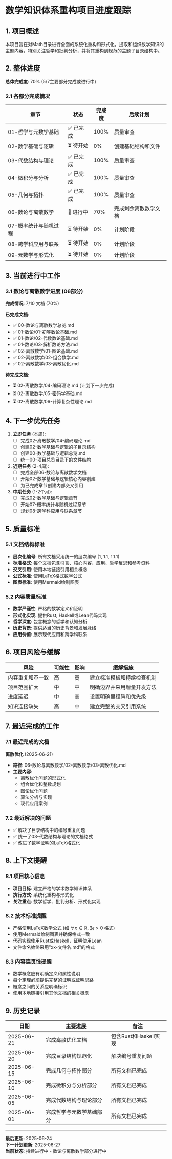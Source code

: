 # 数学知识体系重构项目进度跟踪

## 1. 项目概述

本项目旨在对Math目录进行全面的系统化重构和形式化，提取和组织数学知识的主题内容，特别关注哲学和批判分析，并将其重构到规范的主题子目录结构中。

## 2. 整体进度

**总体完成度**: 70% (5/7主要部分完成或进行中)

### 2.1 各部分完成情况

| 章节 | 状态 | 完成度 | 后续计划 |
|------|------|--------|----------|
| 01-哲学与元数学基础 | ✅ 已完成 | 100% | 质量审查 |
| 02-数学基础与逻辑 | ⏳ 待开始 | 0% | 创建基础结构和文件 |
| 03-代数结构与理论 | ✅ 已完成 | 100% | 质量审查 |
| 04-微积分与分析 | ✅ 已完成 | 100% | 质量审查 |
| 05-几何与拓扑 | ✅ 已完成 | 100% | 质量审查 |
| 06-数论与离散数学 | 🔄 进行中 | 70% | 完成剩余离散数学文档 |
| 07-概率统计与随机过程 | ⏳ 待开始 | 0% | 计划阶段 |
| 08-跨学科应用与联系 | ⏳ 待开始 | 0% | 计划阶段 |
| 09-元数学与形式化 | ⏳ 待开始 | 0% | 计划阶段 |

## 3. 当前进行中工作

### 3.1 数论与离散数学进度 (06部分)

**完成情况**: 7/10 文档 (70%)

**已完成文档**:
- ✅ 00-数论与离散数学总览.md
- ✅ 01-数论/01-初等数论基础.md
- ✅ 01-数论/02-代数数论基础.md
- ✅ 01-数论/03-解析数论方法.md
- ✅ 02-离散数学/01-图论基础.md
- ✅ 02-离散数学/02-组合数学.md
- ✅ 02-离散数学/03-离散优化.md

**待完成文档**:
- ⏳ 02-离散数学/04-编码理论.md (计划下一步完成)
- ⏳ 02-离散数学/05-密码学基础.md
- ⏳ 02-离散数学/06-计算复杂性理论.md

## 4. 下一步优先任务

1. **立即任务** (本周):
   - [ ] 完成02-离散数学/04-编码理论.md
   - [ ] 创建02-数学基础与逻辑的子目录结构
   - [ ] 创建00-数学基础与逻辑总览.md
   - [ ] 统一00-项目总览目录下的文件结构

2. **近期任务** (2-4周):
   - [ ] 完成全部06-数论与离散数学文档
   - [ ] 开始02-数学基础与逻辑核心内容创建
   - [ ] 为已完成章节创建内部交叉引用

3. **中期任务** (1-2个月):
   - [ ] 完成02-数学基础与逻辑章节
   - [ ] 开始07-概率统计与随机过程章节
   - [ ] 规划08-跨学科应用与联系章节

## 5. 质量标准

### 5.1 文档结构标准

- **层次化编号**: 所有文档采用统一的层次编号 (1, 1.1, 1.1.1)
- **标准格式**: 每个文档包含引言、核心内容、应用、哲学反思和参考资料
- **交叉引用**: 使用本地链接引用相关概念
- **公式标准**: 使用LaTeX格式数学公式
- **图表标准**: 使用Mermaid绘制图表

### 5.2 内容质量标准

- **数学严谨性**: 严格的数学定义和证明
- **形式化实现**: 提供Rust, Haskell或Lean代码实现
- **哲学深度**: 包含概念的哲学和认知分析
- **历史背景**: 提供适当的历史背景和发展脉络
- **应用价值**: 展示现代应用和跨学科联系

## 6. 项目风险与缓解

| 风险 | 可能性 | 影响 | 缓解措施 |
|------|--------|------|----------|
| 内容重复和不一致 | 高 | 高 | 建立标准模板和持续检查机制 |
| 项目范围扩大 | 中 | 中 | 明确边界并采用增量开发方法 |
| 进度延迟 | 中 | 高 | 设置明确里程碑和优先级 |
| 知识连接缺失 | 高 | 中 | 建立完整的交叉引用系统 |

## 7. 最近完成的工作

### 7.1 最近完成的文档

**离散优化** (2025-06-21)
- **路径**: 06-数论与离散数学/02-离散数学/03-离散优化.md
- **主要内容**: 
  - 离散优化问题的形式化
  - 组合优化和整数规划
  - 图论优化问题
  - 算法分析与实现
  - 现代应用案例

### 7.2 最近解决的问题

- ✅ 解决了目录结构中的编号重复问题
- ✅ 统一了03-代数结构与理论的文档格式
- ✅ 改进了数学证明的LaTeX格式化

## 8. 上下文提醒

### 8.1 项目核心信息

- **项目目标**: 建立严格的学术数学知识体系
- **执行方式**: 系统化重构与形式化
- **关注重点**: 数学哲学、批判分析、形式化实现

### 8.2 技术标准提醒

- 严格使用LaTeX数学公式 (如 $\forall x \in \mathbb{R}, \exists \epsilon > 0$ 格式)
- 使用Mermaid绘制图表并确保格式一致
- 代码实现使用Rust或Haskell，证明使用Lean
- 文件命名始终采用"xx-文件名.md"的格式

### 8.3 内容连贯性提醒

- 数学概念应有明确定义和属性说明
- 每个定理必须提供完整的证明或证明思路
- 概念之间的关系应明确标识
- 使用本地链接引用其他文档的相关概念

## 9. 历史记录

| 日期 | 主要进展 | 备注 |
|------|----------|------|
| 2025-06-21 | 完成离散优化文档 | 包含Rust和Haskell实现 |
| 2025-06-20 | 完成目录结构规范化 | 解决编号重复问题 |
| 2025-06-15 | 完成几何与拓扑部分 | 所有文档已完成 |
| 2025-06-10 | 完成微积分与分析部分 | 所有文档已完成 |
| 2025-06-05 | 完成代数结构与理论部分 | 所有文档已完成 |
| 2025-06-01 | 完成哲学与元数学基础部分 | 所有文档已完成 |

---

**最后更新**: 2025-06-24  
**下一计划更新**: 2025-06-27  
**当前状态**: 持续进行中 - 数论与离散数学部分进行中 